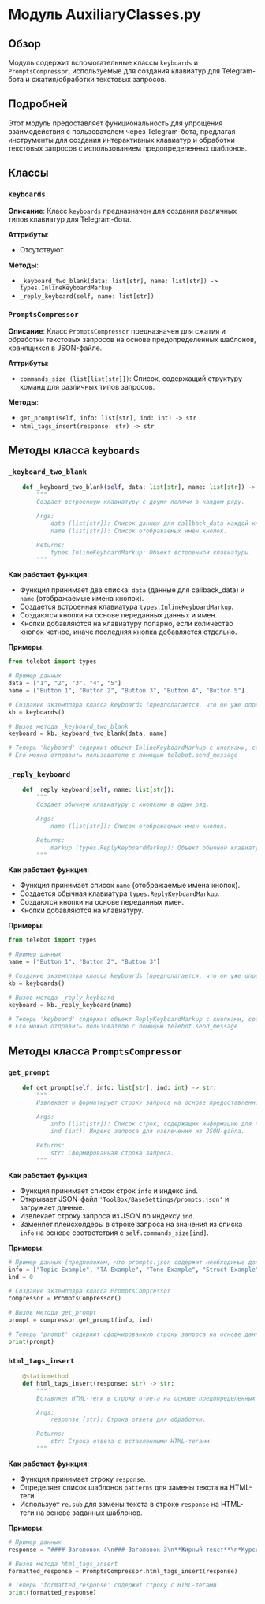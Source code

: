 # Модуль AuxiliaryClasses.py

## Обзор

Модуль содержит вспомогательные классы `keyboards` и `PromptsCompressor`, используемые для создания клавиатур для Telegram-бота и сжатия/обработки текстовых запросов.

## Подробней

Этот модуль предоставляет функциональность для упрощения взаимодействия с пользователем через Telegram-бота, предлагая инструменты для создания интерактивных клавиатур и обработки текстовых запросов с использованием предопределенных шаблонов.

## Классы

### `keyboards`

**Описание**: Класс `keyboards` предназначен для создания различных типов клавиатур для Telegram-бота.

**Аттрибуты**:
- Отсутствуют

**Методы**:
- `_keyboard_two_blank(data: list[str], name: list[str]) -> types.InlineKeyboardMarkup`
- `_reply_keyboard(self, name: list[str])`

### `PromptsCompressor`

**Описание**: Класс `PromptsCompressor` предназначен для сжатия и обработки текстовых запросов на основе предопределенных шаблонов, хранящихся в JSON-файле.

**Аттрибуты**:
- `commands_size (list[list[str]])`: Список, содержащий структуру команд для различных типов запросов.

**Методы**:
- `get_prompt(self, info: list[str], ind: int) -> str`
- `html_tags_insert(response: str) -> str`

## Методы класса `keyboards`

### `_keyboard_two_blank`

```python
    def _keyboard_two_blank(self, data: list[str], name: list[str]) -> types.InlineKeyboardMarkup:
        """
        Создает встроенную клавиатуру с двумя полями в каждом ряду.

        Args:
            data (list[str]): Список данных для callback_data каждой кнопки.
            name (list[str]): Список отображаемых имен кнопок.

        Returns:
            types.InlineKeyboardMarkup: Объект встроенной клавиатуры.
        """
```

**Как работает функция**:
- Функция принимает два списка: `data` (данные для callback_data) и `name` (отображаемые имена кнопок).
- Создается встроенная клавиатура `types.InlineKeyboardMarkup`.
- Создаются кнопки на основе переданных данных и имен.
- Кнопки добавляются на клавиатуру попарно, если количество кнопок четное, иначе последняя кнопка добавляется отдельно.

**Примеры**:

```python
from telebot import types

# Пример данных
data = ["1", "2", "3", "4", "5"]
name = ["Button 1", "Button 2", "Button 3", "Button 4", "Button 5"]

# Создание экземпляра класса keyboards (предполагается, что он уже определен)
kb = keyboards()

# Вызов метода _keyboard_two_blank
keyboard = kb._keyboard_two_blank(data, name)

# Теперь 'keyboard' содержит объект InlineKeyboardMarkup с кнопками, созданными на основе переданных данных.
# Его можно отправить пользователю с помощью telebot.send_message
```

### `_reply_keyboard`

```python
    def _reply_keyboard(self, name: list[str]):
        """
        Создает обычную клавиатуру с кнопками в один ряд.

        Args:
            name (list[str]): Список отображаемых имен кнопок.

        Returns:
            markup (types.ReplyKeyboardMarkup): Объект обычной клавиатуры.
        """
```

**Как работает функция**:

- Функция принимает список `name` (отображаемые имена кнопок).
- Создается обычная клавиатура `types.ReplyKeyboardMarkup`.
- Создаются кнопки на основе переданных имен.
- Кнопки добавляются на клавиатуру.

**Примеры**:

```python
from telebot import types

# Пример данных
name = ["Button 1", "Button 2", "Button 3"]

# Создание экземпляра класса keyboards (предполагается, что он уже определен)
kb = keyboards()

# Вызов метода _reply_keyboard
keyboard = kb._reply_keyboard(name)

# Теперь 'keyboard' содержит объект ReplyKeyboardMarkup с кнопками, созданными на основе переданных имен.
# Его можно отправить пользователю с помощью telebot.send_message
```

## Методы класса `PromptsCompressor`

### `get_prompt`

```python
    def get_prompt(self, info: list[str], ind: int) -> str:
        """
        Извлекает и форматирует строку запроса на основе предоставленной информации и индекса.

        Args:
            info (list[str]): Список строк, содержащих информацию для подстановки в запрос.
            ind (int): Индекс запроса для извлечения из JSON-файла.

        Returns:
            str: Сформированная строка запроса.
        """
```

**Как работает функция**:

- Функция принимает список строк `info` и индекс `ind`.
- Открывает JSON-файл `'ToolBox/BaseSettings/prompts.json'` и загружает данные.
- Извлекает строку запроса из JSON по индексу `ind`.
- Заменяет плейсхолдеры в строке запроса на значения из списка `info` на основе соответствия с `self.commands_size[ind]`.

**Примеры**:

```python
# Пример данных (предположим, что prompts.json содержит необходимые данные)
info = ["Topic Example", "TA Example", "Tone Example", "Struct Example", "Length Example", "Extra Example"]
ind = 0

# Создание экземпляра класса PromptsCompressor
compressor = PromptsCompressor()

# Вызов метода get_prompt
prompt = compressor.get_prompt(info, ind)

# Теперь 'prompt' содержит сформированную строку запроса на основе данных из 'info' и шаблона из prompts.json
print(prompt)
```

### `html_tags_insert`

```python
    @staticmethod
    def html_tags_insert(response: str) -> str:
        """
        Вставляет HTML-теги в строку ответа на основе предопределенных шаблонов.

        Args:
            response (str): Строка ответа для обработки.

        Returns:
            str: Строка ответа с вставленными HTML-тегами.
        """
```

**Как работает функция**:

- Функция принимает строку `response`.
- Определяет список шаблонов `patterns` для замены текста на HTML-теги.
- Использует `re.sub` для замены текста в строке `response` на HTML-теги на основе заданных шаблонов.

**Примеры**:

```python
# Пример данных
response = "#### Заголовок 4\n### Заголовок 3\n**Жирный текст**\n*Курсив*"

# Вызов метода html_tags_insert
formatted_response = PromptsCompressor.html_tags_insert(response)

# Теперь 'formatted_response' содержит строку с HTML-тегами
print(formatted_response)
```